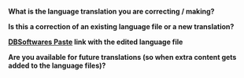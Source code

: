 **What is the language translation you are correcting / making?**

**Is this a correction of an existing language file or a new translation?**

**[DBSoftwares Paste](https://paste.dbsoftwares.eu) link with the edited language file**

**Are you available for future translations (so when extra content gets added to the language files)?**
